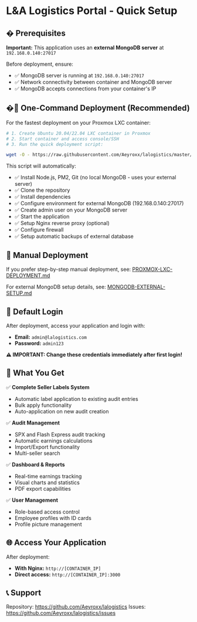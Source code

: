# L&A Logistics Portal - Quick Setup

## � Prerequisites

**Important:** This application uses an **external MongoDB server** at `192.168.0.140:27017`

Before deployment, ensure:
- ✅ MongoDB server is running at `192.168.0.140:27017`
- ✅ Network connectivity between container and MongoDB server
- ✅ MongoDB accepts connections from your container's IP

## �🚀 One-Command Deployment (Recommended)

For the fastest deployment on your Proxmox LXC container:

```bash
# 1. Create Ubuntu 20.04/22.04 LXC container in Proxmox
# 2. Start container and access console/SSH
# 3. Run the quick deployment script:

wget -O - https://raw.githubusercontent.com/Aeyroxx/lalogistics/master/deploy-proxmox.sh | bash
```

This script will automatically:
- ✅ Install Node.js, PM2, Git (no local MongoDB - uses your external server)
- ✅ Clone the repository
- ✅ Install dependencies  
- ✅ Configure environment for external MongoDB (192.168.0.140:27017)
- ✅ Create admin user on your MongoDB server
- ✅ Start the application
- ✅ Setup Nginx reverse proxy (optional)
- ✅ Configure firewall
- ✅ Setup automatic backups of external database

## 📖 Manual Deployment

If you prefer step-by-step manual deployment, see: [PROXMOX-LXC-DEPLOYMENT.md](PROXMOX-LXC-DEPLOYMENT.md)

For external MongoDB setup details, see: [MONGODB-EXTERNAL-SETUP.md](MONGODB-EXTERNAL-SETUP.md)

## 🔐 Default Login

After deployment, access your application and login with:
- **Email:** `admin@lalogistics.com`
- **Password:** `admin123`

**⚠️ IMPORTANT: Change these credentials immediately after first login!**

## 🎯 What You Get

✅ **Complete Seller Labels System**
- Automatic label application to existing audit entries
- Bulk apply functionality
- Auto-application on new audit creation

✅ **Audit Management**
- SPX and Flash Express audit tracking
- Automatic earnings calculations
- Import/Export functionality
- Multi-seller search

✅ **Dashboard & Reports**
- Real-time earnings tracking
- Visual charts and statistics
- PDF export capabilities

✅ **User Management**
- Role-based access control
- Employee profiles with ID cards
- Profile picture management

## 🌐 Access Your Application

After deployment:
- **With Nginx:** `http://[CONTAINER_IP]`
- **Direct access:** `http://[CONTAINER_IP]:3000`

## 📞 Support

Repository: https://github.com/Aeyroxx/lalogistics
Issues: https://github.com/Aeyroxx/lalogistics/issues
